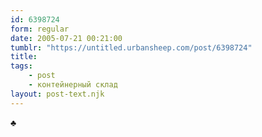 ```yaml
---
id: 6398724
form: regular
date: 2005-07-21 00:21:00
tumblr: "https://untitled.urbansheep.com/post/6398724"
title:
tags:
    - post
    - контейнерный склад
layout: post-text.njk
---
```


<p>♣</p>

